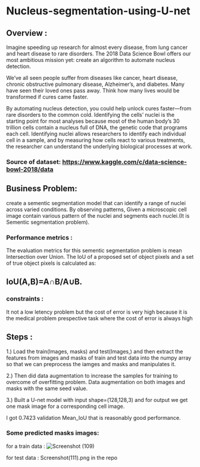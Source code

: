 # Nucleus-segmentation-using-U-net

## Overview :
Imagine speeding up research for almost every disease, from lung cancer and heart disease to rare disorders. The 2018 Data Science Bowl offers our most ambitious mission yet: create an algorithm to automate nucleus detection.

We’ve all seen people suffer from diseases like cancer, heart disease, chronic obstructive pulmonary disease, Alzheimer’s, and diabetes. Many have seen their loved ones pass away. Think how many lives would be transformed if cures came faster.

By automating nucleus detection, you could help unlock cures faster—from rare disorders to the common cold.
Identifying the cells’ nuclei is the starting point for most analyses because most of the human body’s 30 trillion cells contain a nucleus full of DNA, the genetic code that programs each cell. Identifying nuclei allows researchers to identify each individual cell in a sample, and by measuring how cells react to various treatments, the researcher can understand the underlying biological processes at work.
### Source of dataset: https://www.kaggle.com/c/data-science-bowl-2018/data
## Business Problem: 
   create a sementic segmentation model that can identify a range of nuclei across varied conditions. By observing patterns, Given a microscopic cell image contain various pattern of the nuclei and segments each nuclei.(It is Sementic segmentation problem).
### Performance metrics :
  The evaluation metrics for this sementic segmentation problem is mean Intersection over Union. The IoU of a proposed set of object pixels and a set of true object pixels is calculated as:
  ##                     IoU(A,B)=A∩B/A∪B.
  ### constraints :
   It not a low letency problem but the cost of error is very high because it is the medical problem prespective task where the cost of error is always high
   
 ## Steps :
 1.) Load the train(Images, masks) and test(Images,) and then extract the features from images and masks of train and test data into the numpy array so that we can preprocess the iamges and masks and manipulates it.
 
 2.) Then did data augmentation to increase the samples for training to overcome of overfitting problem. Data augmentation on both images and masks with the same seed value.
 
 3.) Built a U-net model with input shape=(128,128,3) and for output we get one mask image for a corresponding cell image.
 
 I got 0.7423 validation Mean_IoU that is reasonably good performance.
  
### Some predicted masks images:

for a train data : ![Screenshot (109)](https://user-images.githubusercontent.com/41646536/86352383-5752c000-bc83-11ea-8b14-68ffe40ccfa5.png)

for test data : Screenshot(111).png in the repo

